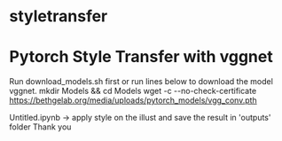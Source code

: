 # styletransfer
# Pytorch Style Transfer with vggnet

Run download_models.sh first or run lines below to download the model vggnet.
mkdir Models && cd Models
wget -c --no-check-certificate https://bethgelab.org/media/uploads/pytorch_models/vgg_conv.pth

Untitled.ipynb -> apply style on the illust and save the result in 'outputs' folder
Thank you
